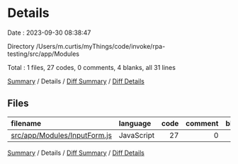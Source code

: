 # Details

Date : 2023-09-30 08:38:47

Directory /Users/m.curtis/myThings/code/invoke/rpa-testing/src/app/Modules

Total : 1 files,  27 codes, 0 comments, 4 blanks, all 31 lines

[Summary](results.md) / Details / [Diff Summary](diff.md) / [Diff Details](diff-details.md)

## Files
| filename | language | code | comment | blank | total |
| :--- | :--- | ---: | ---: | ---: | ---: |
| [src/app/Modules/InputForm.js](/src/app/Modules/InputForm.js) | JavaScript | 27 | 0 | 4 | 31 |

[Summary](results.md) / Details / [Diff Summary](diff.md) / [Diff Details](diff-details.md)